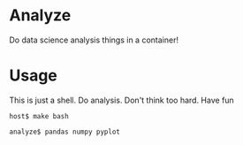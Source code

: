# Analyze
Do data science analysis things in a container!

# Usage
This is just a shell. Do analysis. Don't think too hard. Have fun
```
host$ make bash

analyze$ pandas numpy pyplot
```
